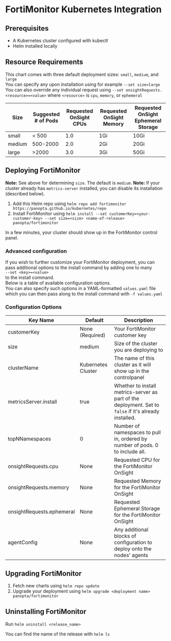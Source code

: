 # FortiMonitor Kubernetes Integration

## Prerequisites
* A Kubernetes cluster configured with kubectl
* Helm installed locally

## Resource Requirements
This chart comes with three default deployment sizes: `small`, `medium`, and `large`  
You can specify any upon installation using for example `--set size=large`  
You can also override any individual request using `--set onsightRequests.<resource>=<value>` where `<resource>` is `cpu`, `memory`, or `ephemeral`

| Size               | Suggested # of Pods   | Requested OnSight CPUs | Requested OnSight Memory | Requested OnSight Ephemeral Storage |
|--------------------|-----------------------|------------------------|--------------------------|-------------------------------------|
| small              | < 500                 | 1.0                    | 1Gi                      | 10Gi                                |
| medium             | 500-2000              | 2.0                    | 2Gi                      | 20Gi                                |
| large              | >2000                 | 3.0                    | 3Gi                      | 50Gi                                |

## Deploying FortiMonitor
**Note:** See above for determining `size`. The default is `medium`.
**Note:** If your cluster already has `metrics-server` installed, you can disable its installation (described below).
1. Add this Helm repo using `helm repo add fortimonitor https://panopta.github.io/kubernetes/repo`
2. Install FortiMonitor using `helm install --set customerKey=<your-customer-key> --set size=<size> <name-of-release> panopta/fortimonitor`

In a few minutes, your cluster should show up in the FortiMonitor control panel.

### Advanced configuration
If you wish to further customize your FortiMonitor deployment, you can pass additional options to the install command by adding one to many  
`--set <key>=<value>`  
to the install command.  
Below is a table of available configuration options.  
You can also specify such options in a YAML-formatted `values.yaml` file which you can then pass along to the install command with `-f values.yaml`

### Configuration Options

| Key Name                  | Default                                    | Description                                                                                                              |
|---------------------------|--------------------------------------------|--------------------------------------------------------------------------------------------------------------------------|
| customerKey               | None (Required)                            | Your FortiMonitor customer key                                                                                                |
| size                      | medium                                     | Size of the cluster you are deploying to                                                                                 |
| clusterName               | Kubernetes Cluster                         | The name of this cluster as it will show up in the controlpanel                                                          |
| metricsServer.install     | true                                       | Whether to install metrics-server as part of the deployment. Set to `false` if it's already installed.                   |
| topNNamespaces            | 0                                          | Number of namespaces to pull in, ordered by number of pods. 0 to include all.                                            |
| onsightRequests.cpu       | None                                       | Requested CPU for the FortiMonitor OnSight                                                                                    |
| onsightRequests.memory    | None                                       | Requested Memory for the FortiMonitor OnSight                                                                                 |
| onsightRequests.ephemeral | None                                       | Requested Ephemeral Storage for the FortiMonitor OnSight                                                                      |
| agentConfig               | None                                       | Any additional blocks of configuration to deploy onto the nodes' agents                                                  |

## Upgrading FortiMonitor
1. Fetch new charts using `helm repo update`
2. Upgrade your deployment using `helm upgrade <deployment name> panopta/fortimonitor`

## Uninstalling FortiMonitor
Run `helm uninstall <release_name>`

You can find the name of the release with `helm ls`
